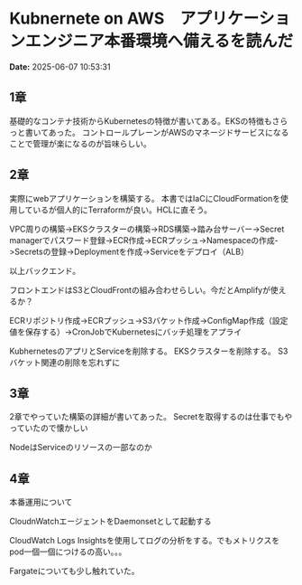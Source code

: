 # Kubnernete on AWS　アプリケーションエンジニア本番環境へ備えるを読んだ



**Date:** 2025-06-07 10:53:31

## 1章
基礎的なコンテナ技術からKubernetesの特徴が書いてある。EKSの特徴もさらっと書いてあった。
コントロールプレーンがAWSのマネージドサービスになることで管理が楽になるのが旨味らしい。

## 2章
実際にwebアプリケーションを構築する。
本書ではIaCにCloudFormationを使用しているが個人的にTerraformが良い。HCLに直そう。

VPC周りの構築->EKSクラスターの構築->RDS構築->踏み台サーバー->Secret managerでパスワード登録->ECR作成->ECRプッシュ->Namespaceの作成->Secretsの登録->Deploymentを作成->Serviceをデプロイ（ALB）

以上バックエンド。

フロントエンドはS3とCloudFrontの組み合わせらしい。今だとAmplifyが使えるか？

ECRリポジトリ作成->ECRプッシュ->S3バケット作成->ConfigMap作成（設定値を保存する）->CronJobでKubernetesにバッチ処理をアプライ

KubhernetesのアプリとServiceを削除する。
EKSクラスターを削除する。
S3バケット関連の削除を忘れずに

## 3章
2章でやっていた構築の詳細が書いてあった。
Secretを取得するのは仕事でもやっていたので懐かしい

NodeはServiceのリソースの一部なのか

## 4章
本番運用について

CloudnWatchエージェントをDaemonsetとして起動する

CloudWatch Logs Insightsを使用してログの分析をする。でもメトリクスをpod一個一個につけるの高い。。。

Fargateについても少し触れていた。

　
